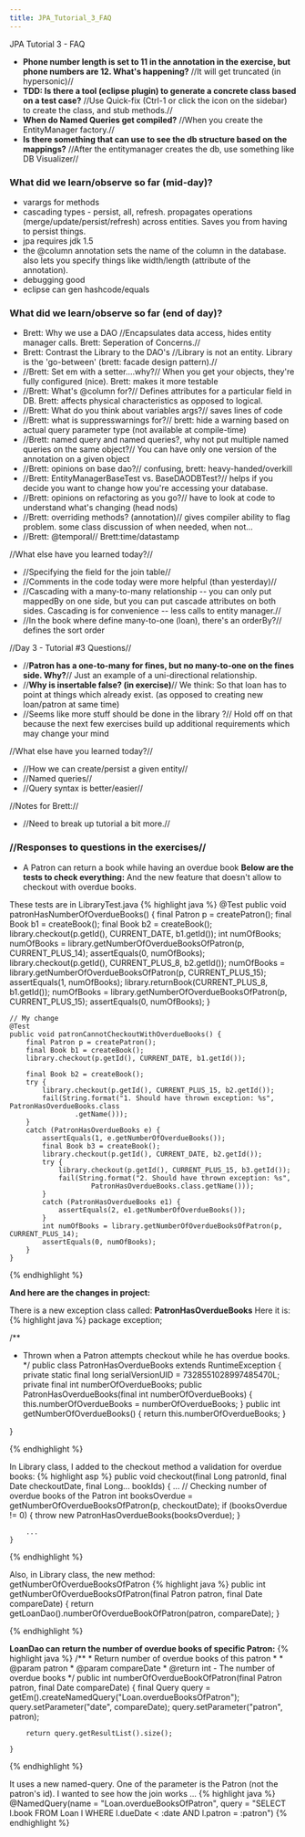 ```yaml
---
title: JPA_Tutorial_3_FAQ
---
```

JPA Tutorial 3 - FAQ
* **Phone number length is set to 11 in the annotation in the exercise, but phone numbers are 12. What's happening?** //It will get truncated (in hypersonic)//
* **TDD: Is there a tool (eclipse plugin) to generate a concrete class based on a test case?** //Use Quick-fix (Ctrl-1 or click the icon on the sidebar) to create the class, and stub methods.//
* **When do Named Queries get compiled?** //When you create the EntityManager factory.//
* **Is there something that can use to see the db structure based on the mappings?** //After the entitymanager creates the db, use something like DB Visualizer//

### What did we learn/observe so far (mid-day)?
* varargs for methods
* cascading types - persist, all, refresh. propagates operations (merge/update/persist/refresh) across entities. Saves you from having to persist things.
* jpa requires jdk 1.5
* the @column annotation sets the name of the column in the database. also lets you specify things like width/length (attribute of the annotation).
* debugging good
* eclipse can gen hashcode/equals

### What did we learn/observe so far (end of day)?
* Brett: Why we use a DAO //Encapsulates data access, hides entity manager calls. Brett: Seperation of Concerns.//
* Brett: Contrast the Library to the DAO's //Library is not an entity. Library is the 'go-between' (brett: facade design pattern).//
* //Brett: Set em with a setter....why?// When you get your objects, they're fully configured (nice). Brett: makes it more testable
* //Brett: What's @column for?// Defines attributes for a particular field in DB. Brett: affects physical characteristics as opposed to logical.
* //Brett: What do you think about variables args?// saves lines of code
* //Brett: what is suppresswarnings for?// brett: hide a warning based on actual query parameter type (not available at compile-time)
* //Brett: named query and named queries?, why not put multiple named queries on the same object?// You can have only one version of the annotation on a given object
* //Brett: opinions on base dao?// confusing, brett: heavy-handed/overkill
* //Brett: EntityManagerBaseTest vs. BaseDAODBTest?// helps if you decide you want to change how you're accessing your database.
* //Brett: opinions on refactoring as you go?// have to look at code to understand what's changing (head nods)
* //Brett: overriding methods? (annotation)// gives compiler ability to flag problem. some class discussion of when needed, when not...
* //Brett: @temporal// Brett:time/datastamp

//What else have you learned today?//
* //Specifying the field for the join table//
* //Comments in the code today were more helpful (than yesterday)//
* //Cascading with a many-to-many relationship -- you can only put mappedBy on one side, but you can put cascade attributes on both sides. Cascading is for convenience -- less calls to entity manager.//
* //In the book where define many-to-one (loan), there's an orderBy?// defines the sort order

//Day 3 - Tutorial #3
Questions//
* //**Patron has a one-to-many for fines, but no many-to-one on the fines side. Why?**// Just an example of a uni-directional relationship.
* //**Why is insertable false? (in exercise)**// We think: So that loan has to point at things which already exist. (as opposed to creating new loan/patron at same time)
* //Seems like more stuff should be done in the library ?// Hold off on that because the next few exercises build up additional requirements which may change your mind

//What else have you learned today?//
* //How we can create/persist a given entity//
* //Named queries//
* //Query syntax is better/easier//

//Notes for Brett://
* //Need to break up tutorial a bit more.//


### //Responses to questions in the exercises//
* A Patron can return a book while having an overdue book
**Below are the tests to check everything:**
And the new feature that doesn't allow to checkout with overdue books.

These tests are in LibraryTest.java
{% highlight java %}
    @Test
    public void patronHasNumberOfOverdueBooks() {
        final Patron p = createPatron();
        final Book b1 = createBook();
        final Book b2 = createBook();
        library.checkout(p.getId(), CURRENT_DATE, b1.getId());
        int numOfBooks;
        numOfBooks = library.getNumberOfOverdueBooksOfPatron(p, CURRENT_PLUS_14);
        assertEquals(0, numOfBooks);
        library.checkout(p.getId(), CURRENT_PLUS_8, b2.getId());
        numOfBooks = library.getNumberOfOverdueBooksOfPatron(p, CURRENT_PLUS_15);
        assertEquals(1, numOfBooks);
        library.returnBook(CURRENT_PLUS_8, b1.getId());
        numOfBooks = library.getNumberOfOverdueBooksOfPatron(p, CURRENT_PLUS_15);
        assertEquals(0, numOfBooks);
    }

    // My change
    @Test
    public void patronCannotCheckoutWithOverdueBooks() {
        final Patron p = createPatron();
        final Book b1 = createBook();
        library.checkout(p.getId(), CURRENT_DATE, b1.getId());

        final Book b2 = createBook();
        try {
            library.checkout(p.getId(), CURRENT_PLUS_15, b2.getId());
            fail(String.format("1. Should have thrown exception: %s", PatronHasOverdueBooks.class
                    .getName()));
        }
        catch (PatronHasOverdueBooks e) {
            assertEquals(1, e.getNumberOfOverdueBooks());
            final Book b3 = createBook();
            library.checkout(p.getId(), CURRENT_DATE, b2.getId());
            try {
                library.checkout(p.getId(), CURRENT_PLUS_15, b3.getId());
                fail(String.format("2. Should have thrown exception: %s",
                        PatronHasOverdueBooks.class.getName()));
            }
            catch (PatronHasOverdueBooks e1) {
                assertEquals(2, e1.getNumberOfOverdueBooks());
            }
            int numOfBooks = library.getNumberOfOverdueBooksOfPatron(p, CURRENT_PLUS_14);
            assertEquals(0, numOfBooks);
        }
    }

{% endhighlight %}

**And here are the changes in project:**

There is a new exception class called: **PatronHasOverdueBooks**
Here it is:
{% highlight java %}
package exception;

/**
 * Thrown when a Patron attempts checkout while he has overdue books.
 */
public class PatronHasOverdueBooks extends RuntimeException {
    private static final long serialVersionUID = 7328551028997485470L;
    private final int numberOfOverdueBooks;
    public PatronHasOverdueBooks(final int numberOfOverdueBooks) {
        this.numberOfOverdueBooks = numberOfOverdueBooks;
    }
    public int getNumberOfOverdueBooks() {
        return this.numberOfOverdueBooks;
    }

}

{% endhighlight %}

In Library class, I added to the checkout method a validation for overdue books:
{% highlight asp %}
    public void checkout(final Long patronId, final Date checkoutDate, final Long... bookIds) {
        ...
        // Checking number of overdue books of the Patron
        int booksOverdue = getNumberOfOverdueBooksOfPatron(p, checkoutDate);
        if (booksOverdue != 0) {
            throw new PatronHasOverdueBooks(booksOverdue);
        }

        ...
    }

{% endhighlight %}

Also, in Library class, the new method: getNumberOfOverdueBooksOfPatron
{% highlight java %}
    public int getNumberOfOverdueBooksOfPatron(final Patron patron, final Date compareDate) {
        return getLoanDao().numberOfOverdueBookOfPatron(patron, compareDate);
    }

{% endhighlight %}

**LoanDao can return the number of overdue books of specific Patron:**
{% highlight java %}
    /**
     * Return number of overdue books of this patron
     *
     * @param patron
     * @param compareDate
     * @return int - The number of overdue books
     */
    public int numberOfOverdueBookOfPatron(final Patron patron, final Date compareDate) {
        final Query query = getEm().createNamedQuery("Loan.overdueBooksOfPatron");
        query.setParameter("date", compareDate);
        query.setParameter("patron", patron);

        return query.getResultList().size();

    }

{% endhighlight %}


It uses a new named-query. One of the parameter is the Patron (not the patron's id). I wanted to see how the join works ...
{% highlight java %}
@NamedQuery(name = "Loan.overdueBooksOfPatron", query = "SELECT l.book FROM Loan l WHERE l.dueDate < :date AND l.patron = :patron")
{% endhighlight %}
